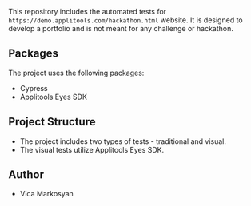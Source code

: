This repository includes the automated tests for `https://demo.applitools.com/hackathon.html` website.
It is designed to develop a portfolio and is not meant for any challenge or hackathon.

## Packages

The project uses the following packages:
* Cypress
* Applitools Eyes SDK


## Project Structure

* The project includes two types of tests - traditional and visual. 
* The visual tests utilize Applitools Eyes SDK.

## Author
* Vica Markosyan